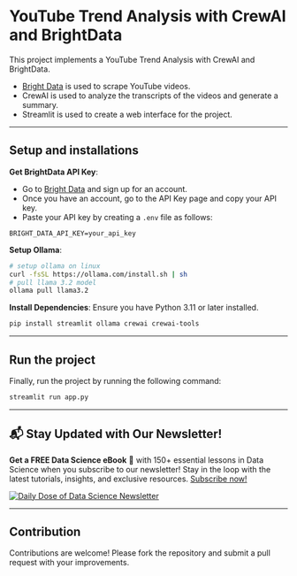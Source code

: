 # YouTube Trend Analysis with CrewAI and BrightData

This project implements a YouTube Trend Analysis with CrewAI and BrightData.
- [Bright Data](https://brdta.com/dailydoseofds) is used to scrape YouTube videos.
- CrewAI is used to analyze the transcripts of the videos and generate a summary.
- Streamlit is used to create a web interface for the project.


---
## Setup and installations

**Get BrightData API Key**:
- Go to [Bright Data](https://brdta.com/dailydoseofds) and sign up for an account.
- Once you have an account, go to the API Key page and copy your API key.
- Paste your API key by creating a `.env` file as follows:

```
BRIGHT_DATA_API_KEY=your_api_key
```

**Setup Ollama**:
   ```bash
   # setup ollama on linux 
   curl -fsSL https://ollama.com/install.sh | sh
   # pull llama 3.2 model
   ollama pull llama3.2 
   ```


**Install Dependencies**:
   Ensure you have Python 3.11 or later installed.
   ```bash
   pip install streamlit ollama crewai crewai-tools
   ```

---

## Run the project

Finally, run the project by running the following command:

```bash
streamlit run app.py
```



---

## 📬 Stay Updated with Our Newsletter!
**Get a FREE Data Science eBook** 📖 with 150+ essential lessons in Data Science when you subscribe to our newsletter! Stay in the loop with the latest tutorials, insights, and exclusive resources. [Subscribe now!](https://join.dailydoseofds.com)

[![Daily Dose of Data Science Newsletter](https://github.com/patchy631/ai-engineering/blob/main/resources/join_ddods.png)](https://join.dailydoseofds.com)

---

## Contribution

Contributions are welcome! Please fork the repository and submit a pull request with your improvements.
